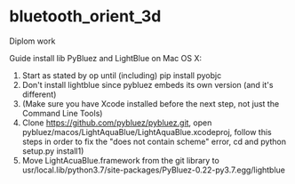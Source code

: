 # bluetooth_orient_3d
Diplom work

Guide install lib PyBluez and LightBlue on Mac OS X:
1) Start as stated by op until (including) pip install pyobjc
2) Don't install lightblue since pybluez embeds its own version (and it's different)
3) (Make sure you have Xcode installed before the next step, not just the Command Line Tools)
4) Clone https://github.com/pybluez/pybluez.git, open pybluez/macos/LightAquaBlue/LightAquaBlue.xcodeproj, follow this steps in order to fix the "does not contain scheme" error, cd and python setup.py install1)
5) Move LightAcuaBlue.framework from the git library to usr/local.lib/python3.7/site-packages/PyBluez-0.22-py3.7.egg/lightblue

